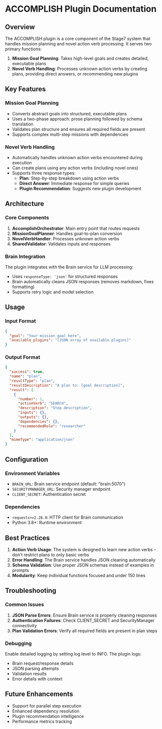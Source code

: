 # ACCOMPLISH Plugin Documentation

## Overview

The ACCOMPLISH plugin is a core component of the Stage7 system that handles mission planning and novel action verb processing. It serves two primary functions:

1. **Mission Goal Planning**: Takes high-level goals and creates detailed, executable plans
2. **Novel Verb Handling**: Processes unknown action verbs by creating plans, providing direct answers, or recommending new plugins

## Key Features

### Mission Goal Planning
- Converts abstract goals into structured, executable plans
- Uses a two-phase approach: prose planning followed by schema translation
- Validates plan structure and ensures all required fields are present
- Supports complex multi-step missions with dependencies

### Novel Verb Handling
- Automatically handles unknown action verbs encountered during execution
- Can create plans using any action verbs (including novel ones)
- Supports three response types:
  - **Plan**: Step-by-step breakdown using action verbs
  - **Direct Answer**: Immediate response for simple queries
  - **Plugin Recommendation**: Suggests new plugin development

## Architecture

### Core Components

1. **AccomplishOrchestrator**: Main entry point that routes requests
2. **MissionGoalPlanner**: Handles goal-to-plan conversion
3. **NovelVerbHandler**: Processes unknown action verbs
4. **SharedValidator**: Validates inputs and responses

### Brain Integration

The plugin integrates with the Brain service for LLM processing:
- Uses `responseType: 'json'` for structured responses
- Brain automatically cleans JSON responses (removes markdown, fixes formatting)
- Supports retry logic and model selection

## Usage

### Input Format

```json
{
  "goal": "Your mission goal here",
  "available_plugins": "[JSON array of available plugins]"
}
```

### Output Format

```json
{
  "success": true,
  "name": "plan",
  "resultType": "plan",
  "resultDescription": "A plan to: [goal description]",
  "result": [
    {
      "number": 1,
      "actionVerb": "SEARCH",
      "description": "Step description",
      "inputs": {},
      "outputs": {},
      "dependencies": {},
      "recommendedRole": "researcher"
    }
  ],
  "mimeType": "application/json"
}
```

## Configuration

### Environment Variables

- `BRAIN_URL`: Brain service endpoint (default: "brain:5070")
- `SECURITYMANAGER_URL`: Security manager endpoint
- `CLIENT_SECRET`: Authentication secret

### Dependencies

- `requests>=2.28.0`: HTTP client for Brain communication
- Python 3.8+: Runtime environment

## Best Practices

1. **Action Verb Usage**: The system is designed to learn new action verbs - don't restrict plans to only basic verbs
2. **Error Handling**: The Brain service handles JSON cleaning automatically
3. **Schema Validation**: Use proper JSON schemas instead of examples in prompts
4. **Modularity**: Keep individual functions focused and under 150 lines

## Troubleshooting

### Common Issues

1. **JSON Parse Errors**: Ensure Brain service is properly cleaning responses
2. **Authentication Failures**: Check CLIENT_SECRET and SecurityManager connectivity
3. **Plan Validation Errors**: Verify all required fields are present in plan steps

### Debugging

Enable detailed logging by setting log level to INFO. The plugin logs:
- Brain request/response details
- JSON parsing attempts
- Validation results
- Error details with context

## Future Enhancements

- Support for parallel step execution
- Enhanced dependency resolution
- Plugin recommendation intelligence
- Performance metrics tracking
